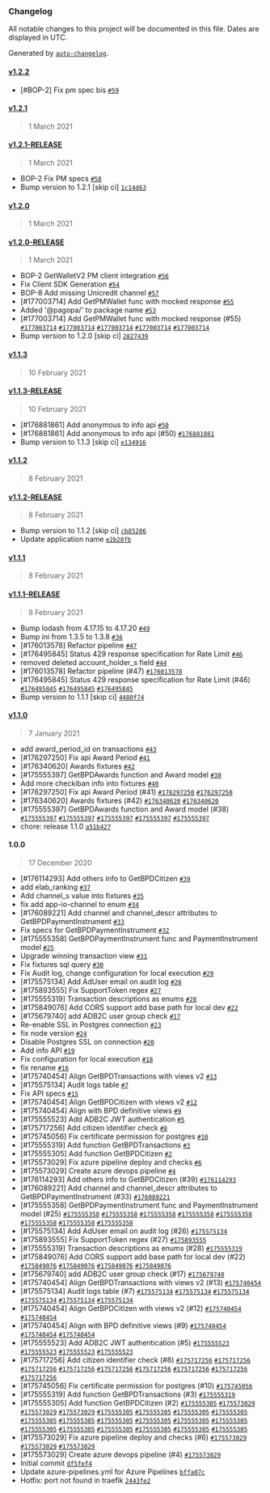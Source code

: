 ### Changelog

All notable changes to this project will be documented in this file. Dates are displayed in UTC.

Generated by [`auto-changelog`](https://github.com/CookPete/auto-changelog).

#### [v1.2.2](https://github.com/pagopa/io-functions-backoffice/compare/v1.2.1...v1.2.2)

- [#BOP-2] Fix pm spec bis [`#59`](https://github.com/pagopa/io-functions-backoffice/pull/59)

#### [v1.2.1](https://github.com/pagopa/io-functions-backoffice/compare/v1.2.1-RELEASE...v1.2.1)

> 1 March 2021

#### [v1.2.1-RELEASE](https://github.com/pagopa/io-functions-backoffice/compare/v1.2.0...v1.2.1-RELEASE)

> 1 March 2021

- BOP-2 Fix PM specs [`#58`](https://github.com/pagopa/io-functions-backoffice/pull/58)
- Bump version to 1.2.1 [skip ci] [`1c14d63`](https://github.com/pagopa/io-functions-backoffice/commit/1c14d63689bf1ff504d88264a3507addee664ca6)

#### [v1.2.0](https://github.com/pagopa/io-functions-backoffice/compare/v1.2.0-RELEASE...v1.2.0)

> 1 March 2021

#### [v1.2.0-RELEASE](https://github.com/pagopa/io-functions-backoffice/compare/v1.1.3...v1.2.0-RELEASE)

> 1 March 2021

- BOP-2 GetWalletV2 PM client integration [`#56`](https://github.com/pagopa/io-functions-backoffice/pull/56)
- Fix Client SDK Generation [`#54`](https://github.com/pagopa/io-functions-backoffice/pull/54)
- BOP-8 Add missing Unicredit channel [`#57`](https://github.com/pagopa/io-functions-backoffice/pull/57)
- [#177003714] Add GetPMWallet func with mocked response [`#55`](https://github.com/pagopa/io-functions-backoffice/pull/55)
- Added '@pagopa/' to package name [`#53`](https://github.com/pagopa/io-functions-backoffice/pull/53)
- [#177003714] Add GetPMWallet func with mocked response (#55) [`#177003714`](https://www.pivotaltracker.com/story/show/177003714) [`#177003714`](https://www.pivotaltracker.com/story/show/177003714) [`#177003714`](https://www.pivotaltracker.com/story/show/177003714) [`#177003714`](https://www.pivotaltracker.com/story/show/177003714) [`#177003714`](https://www.pivotaltracker.com/story/show/177003714)
- Bump version to 1.2.0 [skip ci] [`2827439`](https://github.com/pagopa/io-functions-backoffice/commit/2827439ef77898ab6e003751967af5bd16c9654f)

#### [v1.1.3](https://github.com/pagopa/io-functions-backoffice/compare/v1.1.3-RELEASE...v1.1.3)

> 10 February 2021

#### [v1.1.3-RELEASE](https://github.com/pagopa/io-functions-backoffice/compare/v1.1.2...v1.1.3-RELEASE)

> 10 February 2021

- [#176881861] Add anonymous to info api [`#50`](https://github.com/pagopa/io-functions-backoffice/pull/50)
- [#176881861] Add anonymous to info api (#50) [`#176881861`](https://www.pivotaltracker.com/story/show/176881861)
- Bump version to 1.1.3 [skip ci] [`e134916`](https://github.com/pagopa/io-functions-backoffice/commit/e134916a45ae27f048eaeb71fab0f6a0daf2b413)

#### [v1.1.2](https://github.com/pagopa/io-functions-backoffice/compare/v1.1.2-RELEASE...v1.1.2)

> 8 February 2021

#### [v1.1.2-RELEASE](https://github.com/pagopa/io-functions-backoffice/compare/v1.1.1...v1.1.2-RELEASE)

> 8 February 2021

- Bump version to 1.1.2 [skip ci] [`cb85206`](https://github.com/pagopa/io-functions-backoffice/commit/cb8520664e59ac879d808cb20ebbfc5549db473a)
- Update application name [`e2b28fb`](https://github.com/pagopa/io-functions-backoffice/commit/e2b28fbecd2fb9c59a0494a0952e6952fb9b23fd)

#### [v1.1.1](https://github.com/pagopa/io-functions-backoffice/compare/v1.1.1-RELEASE...v1.1.1)

> 8 February 2021

#### [v1.1.1-RELEASE](https://github.com/pagopa/io-functions-backoffice/compare/v1.1.0...v1.1.1-RELEASE)

> 8 February 2021

- Bump lodash from 4.17.15 to 4.17.20 [`#49`](https://github.com/pagopa/io-functions-backoffice/pull/49)
- Bump ini from 1.3.5 to 1.3.8 [`#36`](https://github.com/pagopa/io-functions-backoffice/pull/36)
- [#176013578] Refactor pipeline [`#47`](https://github.com/pagopa/io-functions-backoffice/pull/47)
- [#176495845] Status 429 response specification for Rate Limit [`#46`](https://github.com/pagopa/io-functions-backoffice/pull/46)
- removed deleted account_holder_s field [`#44`](https://github.com/pagopa/io-functions-backoffice/pull/44)
- [#176013578] Refactor pipeline (#47) [`#176013578`](https://www.pivotaltracker.com/story/show/176013578)
- [#176495845] Status 429 response specification for Rate Limit (#46) [`#176495845`](https://www.pivotaltracker.com/story/show/176495845) [`#176495845`](https://www.pivotaltracker.com/story/show/176495845) [`#176495845`](https://www.pivotaltracker.com/story/show/176495845)
- Bump version to 1.1.1 [skip ci] [`4480f74`](https://github.com/pagopa/io-functions-backoffice/commit/4480f74481dd7c565079fbeba021dfd1b8796f57)

#### [v1.1.0](https://github.com/pagopa/io-functions-backoffice/compare/1.0.0...v1.1.0)

> 7 January 2021

- add award_period_id on transactions [`#43`](https://github.com/pagopa/io-functions-backoffice/pull/43)
- [#176297250] Fix api Award Period [`#41`](https://github.com/pagopa/io-functions-backoffice/pull/41)
- [#176340620] Awards fixtures [`#42`](https://github.com/pagopa/io-functions-backoffice/pull/42)
- [#175555397] GetBPDAwards function and Award model [`#38`](https://github.com/pagopa/io-functions-backoffice/pull/38)
- Add more checkiban info into fixtures [`#40`](https://github.com/pagopa/io-functions-backoffice/pull/40)
- [#176297250] Fix api Award Period (#41) [`#176297250`](https://www.pivotaltracker.com/story/show/176297250) [`#176297250`](https://www.pivotaltracker.com/story/show/176297250)
- [#176340620] Awards fixtures (#42) [`#176340620`](https://www.pivotaltracker.com/story/show/176340620) [`#176340620`](https://www.pivotaltracker.com/story/show/176340620)
- [#175555397] GetBPDAwards function and Award model (#38) [`#175555397`](https://www.pivotaltracker.com/story/show/175555397) [`#175555397`](https://www.pivotaltracker.com/story/show/175555397) [`#175555397`](https://www.pivotaltracker.com/story/show/175555397) [`#175555397`](https://www.pivotaltracker.com/story/show/175555397) [`#175555397`](https://www.pivotaltracker.com/story/show/175555397)
- chore: release 1.1.0 [`a51b427`](https://github.com/pagopa/io-functions-backoffice/commit/a51b4273fd3a789335a0b823814dd79a49b8408d)

#### 1.0.0

> 17 December 2020

- [#176114293] Add others info to GetBPDCitizen [`#39`](https://github.com/pagopa/io-functions-backoffice/pull/39)
- add elab_ranking [`#37`](https://github.com/pagopa/io-functions-backoffice/pull/37)
- Add channel_s value into fixtures [`#35`](https://github.com/pagopa/io-functions-backoffice/pull/35)
- fix add app-io-channel to enum [`#34`](https://github.com/pagopa/io-functions-backoffice/pull/34)
- [#176089221] Add channel and channel_descr attributes to GetBPDPaymentInstrument [`#33`](https://github.com/pagopa/io-functions-backoffice/pull/33)
- Fix specs for GetBPDPaymentInstrument [`#32`](https://github.com/pagopa/io-functions-backoffice/pull/32)
- [#175555358] GetBPDPaymentInstrument func and PaymentInstrument model [`#25`](https://github.com/pagopa/io-functions-backoffice/pull/25)
- Upgrade winning transaction view [`#31`](https://github.com/pagopa/io-functions-backoffice/pull/31)
- Fix fixtures sql query [`#30`](https://github.com/pagopa/io-functions-backoffice/pull/30)
- Fix Audit log, change configuration for local execution [`#29`](https://github.com/pagopa/io-functions-backoffice/pull/29)
- [#175575134] Add AdUser email on audit log [`#26`](https://github.com/pagopa/io-functions-backoffice/pull/26)
- [#175893555] Fix SupportToken regex [`#27`](https://github.com/pagopa/io-functions-backoffice/pull/27)
- [#175555319] Transaction descriptions as enums [`#28`](https://github.com/pagopa/io-functions-backoffice/pull/28)
- [#175849076] Add CORS support add base path for local dev [`#22`](https://github.com/pagopa/io-functions-backoffice/pull/22)
- [#175679740] add ADB2C user group check [`#17`](https://github.com/pagopa/io-functions-backoffice/pull/17)
- Re-enable SSL in Postgres connection [`#23`](https://github.com/pagopa/io-functions-backoffice/pull/23)
- fix node version [`#24`](https://github.com/pagopa/io-functions-backoffice/pull/24)
- Disable Postgres SSL on connection [`#20`](https://github.com/pagopa/io-functions-backoffice/pull/20)
- Add info API [`#19`](https://github.com/pagopa/io-functions-backoffice/pull/19)
- Fix configuration for local execution [`#18`](https://github.com/pagopa/io-functions-backoffice/pull/18)
- fix rename [`#16`](https://github.com/pagopa/io-functions-backoffice/pull/16)
- [#175740454] Align GetBPDTransactions with views v2 [`#13`](https://github.com/pagopa/io-functions-backoffice/pull/13)
- [#175575134] Audit logs table [`#7`](https://github.com/pagopa/io-functions-backoffice/pull/7)
- Fix API specs [`#15`](https://github.com/pagopa/io-functions-backoffice/pull/15)
- [#175740454] Align GetBPDCitizen with views v2 [`#12`](https://github.com/pagopa/io-functions-backoffice/pull/12)
- [#175740454] Align with BPD definitive views [`#9`](https://github.com/pagopa/io-functions-backoffice/pull/9)
- [#175555523] Add ADB2C JWT authentication [`#5`](https://github.com/pagopa/io-functions-backoffice/pull/5)
- [#175717256] Add citizen identifier check [`#8`](https://github.com/pagopa/io-functions-backoffice/pull/8)
- [#175745056] Fix certificate permission for postgres [`#10`](https://github.com/pagopa/io-functions-backoffice/pull/10)
- [#175555319] Add function GetBPDTransactions [`#3`](https://github.com/pagopa/io-functions-backoffice/pull/3)
- [#175555305] Add function GetBPDCitizen [`#2`](https://github.com/pagopa/io-functions-backoffice/pull/2)
- [#175573029] Fix azure pipeline deploy and checks [`#6`](https://github.com/pagopa/io-functions-backoffice/pull/6)
- [#175573029] Create azure devops pipeline [`#4`](https://github.com/pagopa/io-functions-backoffice/pull/4)
- [#176114293] Add others info to GetBPDCitizen (#39) [`#176114293`](https://www.pivotaltracker.com/story/show/176114293)
- [#176089221] Add channel and channel_descr attributes to GetBPDPaymentInstrument (#33) [`#176089221`](https://www.pivotaltracker.com/story/show/176089221)
- [#175555358] GetBPDPaymentInstrument func and PaymentInstrument model (#25) [`#175555358`](https://www.pivotaltracker.com/story/show/175555358) [`#175555358`](https://www.pivotaltracker.com/story/show/175555358) [`#175555358`](https://www.pivotaltracker.com/story/show/175555358) [`#175555358`](https://www.pivotaltracker.com/story/show/175555358) [`#175555358`](https://www.pivotaltracker.com/story/show/175555358) [`#175555358`](https://www.pivotaltracker.com/story/show/175555358) [`#175555358`](https://www.pivotaltracker.com/story/show/175555358) [`#175555358`](https://www.pivotaltracker.com/story/show/175555358)
- [#175575134] Add AdUser email on audit log (#26) [`#175575134`](https://www.pivotaltracker.com/story/show/175575134)
- [#175893555] Fix SupportToken regex (#27) [`#175893555`](https://www.pivotaltracker.com/story/show/175893555)
- [#175555319] Transaction descriptions as enums (#28) [`#175555319`](https://www.pivotaltracker.com/story/show/175555319)
- [#175849076] Add CORS support add base path for local dev (#22) [`#175849076`](https://www.pivotaltracker.com/story/show/175849076) [`#175849076`](https://www.pivotaltracker.com/story/show/175849076) [`#175849076`](https://www.pivotaltracker.com/story/show/175849076) [`#175849076`](https://www.pivotaltracker.com/story/show/175849076)
- [#175679740] add ADB2C user group check (#17) [`#175679740`](https://www.pivotaltracker.com/story/show/175679740)
- [#175740454] Align GetBPDTransactions with views v2 (#13) [`#175740454`](https://www.pivotaltracker.com/story/show/175740454)
- [#175575134] Audit logs table (#7) [`#175575134`](https://www.pivotaltracker.com/story/show/175575134) [`#175575134`](https://www.pivotaltracker.com/story/show/175575134) [`#175575134`](https://www.pivotaltracker.com/story/show/175575134) [`#175575134`](https://www.pivotaltracker.com/story/show/175575134) [`#175575134`](https://www.pivotaltracker.com/story/show/175575134) [`#175575134`](https://www.pivotaltracker.com/story/show/175575134)
- [#175740454] Align GetBPDCitizen with views v2 (#12) [`#175740454`](https://www.pivotaltracker.com/story/show/175740454) [`#175740454`](https://www.pivotaltracker.com/story/show/175740454)
- [#175740454] Align with BPD definitive views (#9) [`#175740454`](https://www.pivotaltracker.com/story/show/175740454) [`#175740454`](https://www.pivotaltracker.com/story/show/175740454) [`#175740454`](https://www.pivotaltracker.com/story/show/175740454)
- [#175555523] Add ADB2C JWT authentication (#5) [`#175555523`](https://www.pivotaltracker.com/story/show/175555523) [`#175555523`](https://www.pivotaltracker.com/story/show/175555523) [`#175555523`](https://www.pivotaltracker.com/story/show/175555523) [`#175555523`](https://www.pivotaltracker.com/story/show/175555523)
- [#175717256] Add citizen identifier check (#8) [`#175717256`](https://www.pivotaltracker.com/story/show/175717256) [`#175717256`](https://www.pivotaltracker.com/story/show/175717256) [`#175717256`](https://www.pivotaltracker.com/story/show/175717256) [`#175717256`](https://www.pivotaltracker.com/story/show/175717256) [`#175717256`](https://www.pivotaltracker.com/story/show/175717256) [`#175717256`](https://www.pivotaltracker.com/story/show/175717256) [`#175717256`](https://www.pivotaltracker.com/story/show/175717256) [`#175717256`](https://www.pivotaltracker.com/story/show/175717256) [`#175717256`](https://www.pivotaltracker.com/story/show/175717256)
- [#175745056] Fix certificate permission for postgres (#10) [`#175745056`](https://www.pivotaltracker.com/story/show/175745056)
- [#175555319] Add function GetBPDTransactions (#3) [`#175555319`](https://www.pivotaltracker.com/story/show/175555319)
- [#175555305] Add function GetBPDCitizen (#2) [`#175555305`](https://www.pivotaltracker.com/story/show/175555305) [`#175573029`](https://www.pivotaltracker.com/story/show/175573029) [`#175573029`](https://www.pivotaltracker.com/story/show/175573029) [`#175573029`](https://www.pivotaltracker.com/story/show/175573029) [`#175555305`](https://www.pivotaltracker.com/story/show/175555305) [`#175555305`](https://www.pivotaltracker.com/story/show/175555305) [`#175555305`](https://www.pivotaltracker.com/story/show/175555305) [`#175555305`](https://www.pivotaltracker.com/story/show/175555305) [`#175555305`](https://www.pivotaltracker.com/story/show/175555305) [`#175555305`](https://www.pivotaltracker.com/story/show/175555305) [`#175555305`](https://www.pivotaltracker.com/story/show/175555305) [`#175555305`](https://www.pivotaltracker.com/story/show/175555305) [`#175555305`](https://www.pivotaltracker.com/story/show/175555305) [`#175555305`](https://www.pivotaltracker.com/story/show/175555305) [`#175555305`](https://www.pivotaltracker.com/story/show/175555305) [`#175555305`](https://www.pivotaltracker.com/story/show/175555305) [`#175555305`](https://www.pivotaltracker.com/story/show/175555305) [`#175555305`](https://www.pivotaltracker.com/story/show/175555305) [`#175555305`](https://www.pivotaltracker.com/story/show/175555305) [`#175555305`](https://www.pivotaltracker.com/story/show/175555305)
- [#175573029] Fix azure pipeline deploy and checks (#6) [`#175573029`](https://www.pivotaltracker.com/story/show/175573029) [`#175573029`](https://www.pivotaltracker.com/story/show/175573029) [`#175573029`](https://www.pivotaltracker.com/story/show/175573029)
- [#175573029] Create azure devops pipeline (#4) [`#175573029`](https://www.pivotaltracker.com/story/show/175573029)
- Initial commit [`df5fef4`](https://github.com/pagopa/io-functions-backoffice/commit/df5fef4583c26d8c1d5a0a1b0c58bec671ce089b)
- Update azure-pipelines.yml for Azure Pipelines [`bffa07c`](https://github.com/pagopa/io-functions-backoffice/commit/bffa07c85b8fbac477a804dbce01a1c8f1443333)
- Hotfix: port not found in traefik [`2443fe2`](https://github.com/pagopa/io-functions-backoffice/commit/2443fe24f0acd875a3f66a0b6e2c5dc0319c5507)
